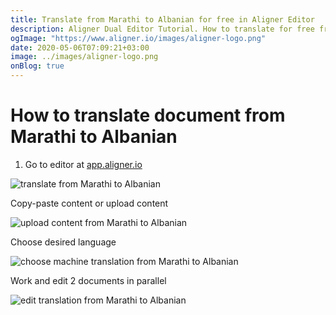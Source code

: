 ```yaml
---
title: Translate from Marathi to Albanian for free in Aligner Editor
description: Aligner Dual Editor Tutorial. How to translate for free from Marathi to Albanian. Aligner is multilingual document management platform. 
ogImage: "https://www.aligner.io/images/aligner-logo.png"
date: 2020-05-06T07:09:21+03:00
image: ../images/aligner-logo.png
onBlog: true
---
```


# How to translate document from Marathi to Albanian

1. Go to editor at [app.aligner.io](https://app.aligner.io "Aligner App web page")

![translate from Marathi to Albanian](../aligner-blank-editor.png "translate from Marathi to Albanian")

Copy-paste content or upload content

![upload content from Marathi to Albanian](../aligner-uploaded-document.png "upload content from Marathi to Albanian")

Choose desired language

![choose machine translation from Marathi to Albanian](../aligner-language-dropdown.png "choose machine translation from Marathi to Albanian")

Work and edit 2 documents in parallel

![edit translation from Marathi to Albanian](../aligner-double-sitded-editor.png "edit translation from Marathi to Albanian")

